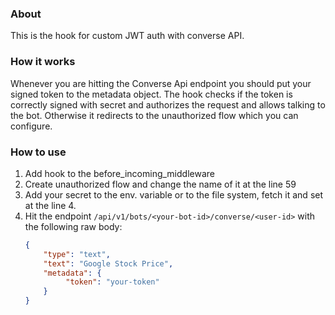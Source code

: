 ### About

This is the hook for custom JWT auth with converse API.

### How it works

Whenever you are hitting the Converse Api endpoint you should put your signed token to the metadata object.
The hook checks if the token is correctly signed with secret and authorizes the request and allows talking to the bot.
Otherwise it redirects to the unauthorized flow which you can configure.

### How to use
1. Add hook to the before_incoming_middleware
2. Create unauthorized flow and change the name of it at the line 59
3. Add your secret to the env. variable or to the file system, fetch it and set at the line 4.
4. Hit the endpoint `/api/v1/bots/<your-bot-id>/converse/<user-id>`
with the following raw body: 
   ```json 
   {
       "type": "text",
       "text": "Google Stock Price",
       "metadata": {
            "token": "your-token"
       }
   }
   ```
